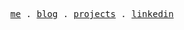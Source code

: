 <p align="center">
  <samp>
    <a href="https://luissena.com">me</a> .
    <a href="https://medium.com/@luis.senarode">blog</a> .
     <a href="https://luissena.com/projects">projects</a> .
     <a href="https://www.linkedin.com/in/oluissena/">linkedin</a>
  </samp>

</p>
